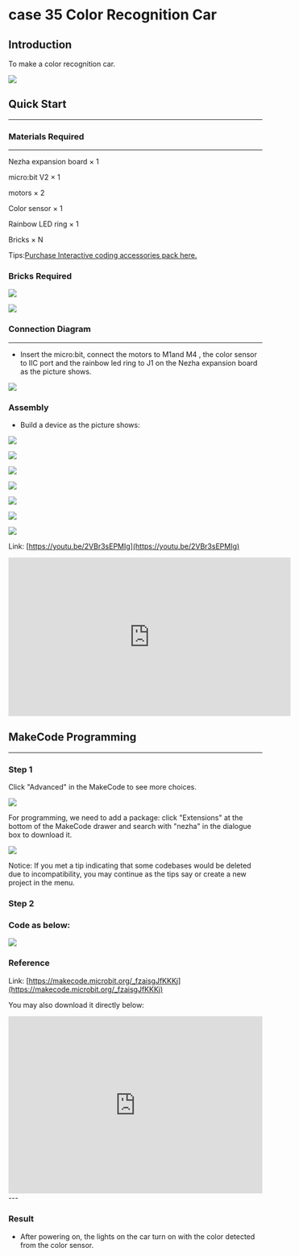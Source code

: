# case 35 Color Recognition Car

## Introduction
To make a color recognition car.

![](./images/case_35_01.png)

## Quick Start

---

### Materials Required 

---
Nezha expansion board × 1

micro:bit V2 × 1

motors × 2

Color sensor  × 1

Rainbow LED ring  × 1

Bricks × N

Tips:[Purchase Interactive coding accessories pack here.](https://www.elecfreaks.com/interactive-coding-accessories-pack.html)

### Bricks Required

![](./images/Bricks_case_34.png)

![](./images/case_35_02.png)


### Connection Diagram
---
- Insert the micro:bit, connect the motors to M1and M4 , the color sensor to IIC port and the rainbow led ring to J1 on the Nezha expansion board as the picture shows.


![](./images/case_35_03.png)



### Assembly

- Build a device as the picture shows:

![](./images/case_34_04.png)

![](./images/case_34_05.png)

![](./images/case_35_06.png)

 ![](./images/case_35_07.png)

![](./images/case_35_08.png)

![](./images/case_35_09.png)

![](./images/case_35_01.png)

Link: [https://youtu.be/2VBr3sEPMIg](https://youtu.be/2VBr3sEPMIg)

<iframe width="560" height="315" src="https://www.youtube.com/embed/2VBr3sEPMIg" title="YouTube video player" frameborder="0" allow="accelerometer; autoplay; clipboard-write; encrypted-media; gyroscope; picture-in-picture" allowfullscreen></iframe>

## MakeCode Programming

---

### Step 1

Click "Advanced" in the MakeCode to see more choices.

![](./images/case_01_10.png)




For programming, we need to add a package: click "Extensions" at the bottom of the MakeCode drawer and search with "nezha" in the dialogue box to download it. 

![](./images/case_03_09.png)


Notice: If you met a tip indicating that some codebases would be deleted due to incompatibility, you may continue as the tips say or create a new project in the menu. 

### Step 2

### Code as below:


![](./images/case_35_10.png)



### Reference
Link: [https://makecode.microbit.org/_fzaisgJfKKKj](https://makecode.microbit.org/_fzaisgJfKKKj)

You may also download it directly below:

<div style="position:relative;height:0;padding-bottom:70%;overflow:hidden;"><iframe style="position:absolute;top:0;left:0;width:100%;height:100%;" src="https://makecode.microbit.org/#pub:_fzaisgJfKKKj" frameborder="0" sandbox="allow-popups allow-forms allow-scripts allow-same-origin"></iframe></div>  
---

### Result
- After powering on, the lights on the car turn on with the color detected from the color sensor. 

